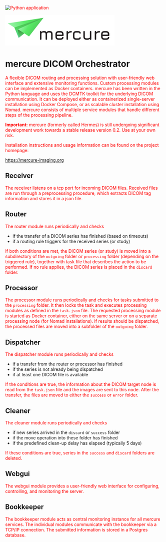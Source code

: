 
![Python application](https://github.com/mercure-imaging/mercure/workflows/Python%20application/badge.svg)

![mercure](mercure.png)

# mercure DICOM Orchestrator

A flexible DICOM routing and processing solution with user-friendly web interface and extensive monitoring functions. Custom processing modules can be implemented as Docker containers. mercure has been written in the Python language and uses the DCMTK toolkit for the underlying DICOM communication. It can be deployed either as containerized single-server installation using Docker Compose, or as scalable cluster installation using Nomad. mercure consists of multiple service modules that handle different steps of the processing pipeline.

**Important:** mercure (formerly called Hermes) is still undergoing significant development work towards a stable release version 0.2. <style type="text/css">p{color:red;}**Parts of the source code are still incomplete and untested.**</style> Use at your own risk.

Installation instructions and usage information can be found on the project homepage:

https://mercure-imaging.org


## Receiver
The receiver listens on a tcp port for incoming DICOM files. Received files are run through
a preprocessing procedure, which extracts DICOM tag information and stores it in a json file.

## Router
The router module runs periodically and checks 
* if the transfer of a DICOM series has finished (based on timeouts)
* if a routing rule triggers for the received series (or study)

If both conditions are met, the DICOM series (or study) is moved into a subdirectory of the `outgoing` folder or 
`processing` folder (depending on the triggered rule), together with task file that describes the action to be performed. 
If no rule applies, the DICOM series is placed in the `discard` folder.

## Processor
The processor module runs periodically and checks for tasks submitted to the `processing` folder. It then locks the task and executes processing modules as defined in the `task.json` file. The requested processing module is started as Docker container, either on the same server or on a separate processing node (for Nomad installations). If results should be dispatched, the processed files are moved into a subfolder of the `outgoing` folder.

## Dispatcher
The dispatcher module runs periodically and checks
* if a transfer from the router or processor has finished
* if the series is not already being dispatched
* if at least one DICOM file is available

If the conditions are true, the information about the DICOM target node is read from the 
`task.json` file and the images are sent to this node. After the transfer, the files
are moved to either the `success` or `error` folder.

## Cleaner
The cleaner module runs periodically and checks
* if new series arrived in the `discard` or `success` folder
* if the move operation into these folder has finished
* if the predefined clean-up delay has elapsed (typically 5 days)

If these conditions are true, series in the `success` and `discard` folders are deleted.

## Webgui
The webgui module provides a user-friendly web interface for configuring, controlling, and 
monitoring the server.

## Bookkeeper
The bookkeeper module acts as central monitoring instance for all mercure services. The individual modules communicate with the bookkeeper via a TCP/IP connection. The submitted information is stored in a Postgres database.
